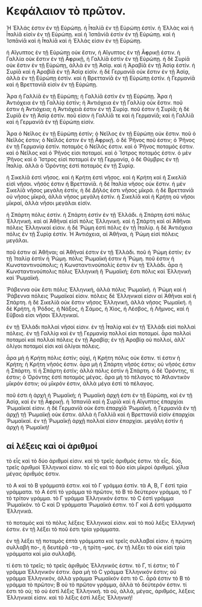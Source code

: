 # Κεφάλαιον τὸ πρῶτον.

Ἡ Ἑλλάς ἐστιν ἐν τῇ Εὐρώπῃ. ἡ Ῑ̓ταλίᾱ ἐν τῇ Εὐρώπῃ ἐστίν. ἡ Ἑλλὰς καὶ ἡ Ῑ̓ταλίᾱ  εἰσὶν ἐν τῇ Εὐρώπῃ. καὶ ἡ Ἱσπᾱνίᾱ ἐστὶν ἐν τῇ Εὐρώπῃ. καὶ ἡ Ἱσπᾱνίᾱ καὶ ἡ Ῑ̓ταλίᾱ  καὶ ἡ Ἑλλάς εἰσιν ἐν τῇ Εὐρώπῃ.

ἡ Αἴγυπτος ἐν τῇ Εὐρώπῃ οὐκ ἔστιν, ἡ Αἴγυπτος ἐν τῇ Ᾱ̓φρικῇ ἐστιν. ἡ Γαλλία οὐκ ἔστιν ἐν τῇ Ᾱ̓φρικῇ, ἡ Γαλλίᾱ ἐστὶν ἐν τῇ Εὐρώπῃ. ἡ δὲ Συρίᾱ οὐκ ἔστιν ἐν τῇ Εὐρώπῃ, ἀλλὰ ἐν τῇ Ἀσίᾳ. καὶ ἡ Ἀραβίᾱ ἐν τῇ Ἀσίᾳ ἐστίν. ἡ Συρίᾱ καὶ ἡ Ἀραβίᾱ ἐν τῇ Ἀσίᾳ εἰσίν. ἡ δὲ Γερμανίᾱ οὐκ ἔστιν ἐν τῇ Ἀσίᾳ, ἀλλὰ ἐν τῇ Εὐρώπῃ ἐστίν. καὶ ἡ Βρεττανίᾱ ἐν τῇ Εὐρώπῃ ἐστίν. ἡ Γερμανίᾱ καὶ ἡ Βρεττανίᾱ εἰσὶν ἐν τῇ Εὐρώπῃ.

Ἆρα ἡ Γαλλίᾱ ἐν τῇ Εὐρώπῃ; ἡ Γαλλίᾱ ἐστὶν ἐν τῇ Εὐρώπῃ. Ἆρα ἡ Ἀντιόχεια ἐν τῇ Γαλλίᾳ ἐστίν; ἡ Ἀντιόχεια ἐν τῇ Γαλλίᾳ οὐκ ἔστιν. ποῦ ἐστιν ἡ Ἀντιόχεια; ἡ Ἀντιόχειά ἐστιν ἐν τῇ Συρίᾳ. ποῦ ἐστιν ἡ Συρίᾱ; ἡ δὲ Συρίᾱ ἐν τῇ Ἀσίᾳ ἐστίν. ποῦ εἰσιν ἡ Γαλλίᾱ τε καὶ ἡ Γερμανίᾱ; καὶ ἡ Γαλλίᾱ καὶ ἡ Γερμανίᾱ ἐν τῇ Εὐρώπῃ εἰσίν.

Ἆρα ὁ Νεῖλος ἐν τῇ Εὐρώπῃ ἐστίν; ὁ Νεῖλος ἐν τῇ Εὐρώπῃ οὐκ ἔστιν. ποῦ ὁ Νεῖλός ἐστιν; ὁ Νεῖλός ἐστιν ἐν τῇ Ᾱ̓φρικῇ. ὁ δὲ Ῥῆνος ποῦ ἐστιν; ὁ Ῥῆνος ἐν τῇ Γερμανίᾳ ἐστίν. ποταμὸς ὁ Νεῖλός ἐστιν. καὶ ὁ Ῥῆνος ποταμός ἐστιν. καὶ ὁ Νεῖλος καὶ ὁ Ῥῆνός εἰσι ποταμοί. καὶ ὁ Ἴστρος ποταμός ἐστιν. ὁ μὲν Ῥῆνος καὶ ὁ Ἴστρος εἰσὶ ποταμοὶ ἐν τῇ Γερμανίᾳ, ὁ δὲ Θύμβρις ἐν τῇ Ῑ̓ταλίᾳ. ἀλλὰ ὁ Ὀρόντης ἐστὶ ποταμὸς ἐν τῇ Συρίᾳ.

ἡ Σικελίᾱ ἐστὶ νῆσος. καὶ ἡ Κρήτη ἐστὶ νῆσος. καὶ ἡ Κρήτη καὶ ἡ Σικελίᾱ εἰσὶ νῆσοι. νῆσός ἐστιν ἡ Βρεττανίᾱ. ἡ δὲ Ῑ̓ταλία νῆσος οὐκ ἔστιν. ἡ μὲν Σικελίᾱ νῆσος μεγάλη ἐστίν, ἡ δὲ Δῆλός ἐστι νῆσος μῑκρά. ἡ δὲ Βρεττανίᾱ οὐ νῆσος μῑκρά, ἀλλὰ νῆσος μεγάλη ἐστίν. ἡ Σικελίᾱ καὶ ἡ Κρήτη οὐ νῆσοι μῑκραί, ἀλλὰ νῆσοι μεγάλαι εἰσίν.

ἡ Σπάρτη πόλις ἐστίν. ἡ Σπάρτη ἐστὶν ἐν τῇ Ἑλλάδι. ἡ Σπάρτη ἐστὶ πόλις Ἑλληνική. καὶ αἱ Ἀθῆναί εἰσὶ πόλις Ἑλληνική. καὶ ἡ Σπάρτη καὶ αἱ Ἀθῆναι πόλεις Ἑλληνικαί εἰσιν. ἡ δὲ Ῥώμη ἐστὶ πόλις ἐν τῇ Ῑ̓ταλίᾳ. ἡ δὲ Ἀντιόχεια πόλις ἐν τῇ Συρίᾳ ἐστίν. Ἡ Ἀντιόχεια, αἱ Ἀθῆναι, ἡ Ῥώμη εἰσὶ πόλεις μεγάλαι.

ποῦ ἐστιν αἱ Ἀθῆναι; αἱ Ἀθῆναί ἐστιν ἐν τῇ Ἑλλάδι. ποῦ ἡ Ῥώμη ἐστίν; ἐν τῇ Ἰταλίᾳ ἐστὶν ἡ Ῥώμη. πόλις Ῥωμαϊκή ἐστιν ἡ Ῥώμη. ποῦ ἐστιν ἡ Κωνσταντινούπολις; ἡ Κωνσταντινούπολίς ἐστιν ἐν τῇ Ἑλλάδι. ἆρα ἡ Κωνσταντινούπολις πόλις Ἑλληνικὴ ἢ Ῥωμαϊκή; ἔστι πόλις καὶ Ἑλληνικὴ καὶ Ῥωμαϊκή.

Ῥάβεννα οὐκ ἔστι πόλις Ἑλληνική, ἀλλὰ πόλις Ῥωμαϊκή. ἡ Ῥώμη καὶ ἡ Ῥάβεννα πόλεις Ῥωμαϊκαί εἰσιν. πόλεις δὲ Ἑλληνικαί εἰσιν αἱ Ἀθῆναι καὶ ἡ Σπάρτη. ἡ δὲ Σικελίᾱ οὐκ ἔστιν νῆσος Ἑλληνική, ἀλλὰ νῆσος Ῥωμαϊκή. ἡ δὲ Κρήτη, ἡ Ῥόδος, ἡ Νάξος, ἡ Σάμος, ἡ Χίος, ἡ Λέσβος, ἡ Λῆμνος, καὶ ἡ Εὔβοιά εἰσι νῆσοι Ἑλληνικαί.

ἐν τῇ Ἑλλάδι πολλαὶ νῆσοί εἰσιν. ἐν τῇ Ῑ̓ταλίᾳ καὶ ἐν τῇ Ἑλλάδι εἰσὶ πολλαὶ πόλεις. ἐν τῇ Γαλλίᾳ καὶ ἐν τῇ Γερμανίᾳ πολλοί εἰσι ποταμοί. ἆρα πολλοὶ ποταμοὶ καὶ πολλαὶ πόλεις ἐν τῇ Ἀραβίᾳ; ἐν τῇ Ἀραβίᾳ οὐ πολλοί, ἀλλ’ ὀλίγοι ποταμοί εἰσι καὶ ὀλίγαι πόλεις.

ἆρα μὴ ἡ Κρήτη πόλις ἐστίν; οὐχί, ἡ Κρήτη πόλις οὐκ ἔστιν. τί ἐστιν ἡ Κρήτη; ἡ Κρήτη νῆσός ἐστιν. ἆρα μὴ ἡ Σπάρτη νῆσός ἐστιν; οὐ νῆσός  ἐστιν ἡ Σπάρτη. τί ἡ Σπάρτη ἐστίν; ἀλλὰ πόλις ἐστὶν ἡ Σπάρτη. ὁ δὲ Ὀρόντης, τί ἐστιν; ὁ Ὀρόντης ἐστὶ ποταμὸς μέγας. ἆρα μὴ τὸ πέλαγος τὸ Ἀτλαντικὸν μῑκρόν ἐστιν; οὐ μῑκρόν ἐστιν, ἀλλὰ μέγα ἐστὶ τὸ πέλαγος.

ποῦ ἐστι ἡ ἀρχὴ ἡ Ῥωμαϊκή; ἡ Ῥωμαϊκὴ ἀρχή ἐστι ἐν τῇ Εὐρώπῃ, καὶ ἐν τῇ Ἀσίᾳ, καὶ ἐν τῇ Ᾱ̓φρικῇ. ἡ Ἱσπανίᾱ καὶ ἡ Συρίᾱ καὶ ἡ Αἴγυπτος ἐπαρχίαι Ῥωμαϊκαί εἰσιν. ἡ δὲ Γερμανίᾱ οὐκ ἔστι ἐπαρχίᾱ Ῥωμαϊκή. ἡ Γερμανίᾱ ἐν τῇ ἀρχῇ τῇ Ῥωμαϊκῇ οὐκ ἔστιν. ἀλλὰ ἡ Γαλλίᾱ καὶ ἡ Βρεττανίᾱ εἰσὶν ἐπαρχίαι Ῥωμαϊκαί. ἐν τῇ Ῥωμαϊκῇ ἀρχῇ πολλαί εἰσιν ἐπαρχίαι. μεγάλη ἐστὶν ἡ ἀρχὴ ἡ Ῥωμαϊκή!

## αἱ λέξεις καὶ οἱ ἀριθμοί

τὸ εἷς καὶ τὸ δύο ἀριθμοί εἰσιν. καὶ τὸ τρεῖς ἀριθμός ἐστιν. τὰ εἷς, δύο, τρεῖς ἀριθμοὶ Ἑλληνικοί εἰσιν. τὸ εἷς καὶ τὸ δύο εἰσι μῑκροὶ ἀριθμοί. χῑ́λια μέγας ἀριθμός ἐστιν.

τὸ Α καὶ τὸ Β γράμματά ἐστιν. καὶ τὸ Γ γράμμα ἐστίν. τὰ Α, Β, Γ ἐστὶ τρία γράμματα. τὸ Α ἐστὶ τὸ γράμμα τὸ πρῶτον, τὸ Β τὸ δεύτερον γράμμα, τὸ Γ τὸ τρίτον γράμμα. τὸ Γ γράμμα Ἑλληνικόν ἐστιν. τὸ C ἐστὶ γράμμα Ῥωμαϊκόν. τὸ C καὶ D γράμματα Ῥωμαϊκά ἐστιν. τὸ Γ καὶ Δ ἐστὶ γράμματα Ἑλληνικά.

τὸ ποταμὸς καὶ τὸ πόλις λέξεις Ἑλληνικαί εἰσιν. καὶ τὸ ποῦ λέξις Ἑλληνική ἐστιν. ἐν τῇ λέξει τὸ ποῦ ἐστι τρία γράμματα.

ἐν τῇ λέξει τῇ ποταμὸς ἑπτὰ γράμματα καὶ τρεῖς συλλαβαί εἰσιν. ἡ πρώτη συλλαβὴ πο-, ἡ δευτέρᾱ -τα-, ἡ τρίτη –μος. ἐν τῇ λέξει τὸ οὐκ εἰσὶ τρία γράμματα καὶ μία συλλαβή.

τί ἐστι τὸ τρεῖς; τὸ τρεῖς ἀριθμὸς Ἑλληνικός ἐστιν. τὸ Γ, τί ἐστιν; τὸ Γ γράμμα Ἑλληνικόν ἐστιν. ἆρα μὴ τὸ C γράμμα Ἑλληνικόν ἐστιν; οὐ γράμμα Ἑλληνικόν, ἀλλὰ γράμμα Ῥωμαϊκόν ἐστι τὸ C. ἆρά ἐστιν τὸ Β τὸ γράμμα τὸ πρῶτον; Β οὐ τὸ πρῶτον γράμμα, ἀλλὰ τὸ δεύτερόν ἐστιν. τί ἐστι τὸ οὐ; τὸ οὐ ἐστὶ λέξις Ἑλληνική. τὰ οὐ, ἀλλά, μέγας, ἀριθμός, λέξεις Ἑλληνικαί εἰσιν. καὶ τὸ λέξις ἐστὶ λέξις Ἑλληνική!
